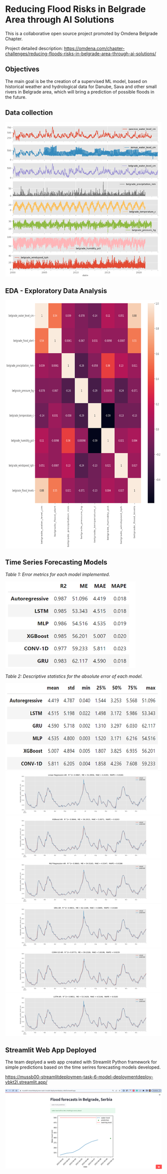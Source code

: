 # Reducing Flood Risks in Belgrade Area through AI Solutions

This is a collaborative open source project promoted by Omdena Belgrade Chapter.



Project detailed description: https://omdena.com/chapter-challenges/reducing-floods-risks-in-belgrade-area-through-ai-solutions/


## Objectives

The main goal is be the creation of a supervised ML model, based on historical weather and hydrological data for Danube, Sava and other small rivers in Belgrade area, which will bring a prediction of possible floods in the future. 

## Data collection


![All Features](./images/all_features.png)

## EDA - Exploratory Data Analysis

<img src="./images/corr_matrix.png" width="900" height="800">


## Time Series Forecasting Models


*Table 1: Error metrics for each model implemented.*


<img src="./images/results_1.png" width="420" height="280">



*Table 2: Descriptive statistics for the absolute error of each model.*


<img src="./images/results_2.png" width="600" height="280">



<img src="./images/Linear Regression AR.png" >

<img src="./images/XGBoost AR.png" >

<img src="./images/MLP Regression AR.png" >

<img src="./images/GRU AR.png" >

<img src="./images/CONV-1D AR.png" >

<img src="./images/LSTM AR.png" >






## Streamlit Web App Deployed

The team deplyed a web app created with Streamlit Python framework for simple predictions based on the time serires forecasting models developed.

https://mussb00-streamlitdeploymen-task-6-model-deploymentdeploy-vbkt2l.streamlit.app/

![Web App](./images/web_app.png)

